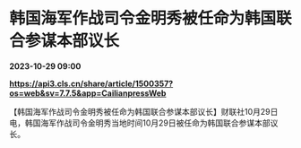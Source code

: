 # 韩国海军作战司令金明秀被任命为韩国联合参谋本部议长

**2023-10-29 09:00**

**https://api3.cls.cn/share/article/1500357?os=web&sv=7.7.5&app=CailianpressWeb**

【韩国海军作战司令金明秀被任命为韩国联合参谋本部议长】财联社10月29日电，韩国海军作战司令金明秀当地时间10月29日被任命为韩国联合参谋本部议长。